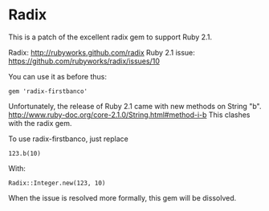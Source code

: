# Radix

This is a patch of the excellent radix gem to support Ruby 2.1.

Radix: http://rubyworks.github.com/radix
Ruby 2.1 issue: https://github.com/rubyworks/radix/issues/10

You can use it as before thus:

    gem 'radix-firstbanco'

Unfortunately, the release of Ruby 2.1 came with new methods on String "b".  http://www.ruby-doc.org/core-2.1.0/String.html#method-i-b
This clashes with the radix gem.

To use radix-firstbanco, just replace

    123.b(10)

With:

    Radix::Integer.new(123, 10)

When the issue is resolved more formally, this gem will be dissolved.